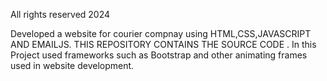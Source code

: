 All rights reserved 2024

Developed a website for courier compnay using HTML,CSS,JAVASCRIPT AND EMAILJS. THIS REPOSITORY CONTAINS THE SOURCE CODE   . In this Project used frameworks such as Bootstrap and other animating frames used in website development.
